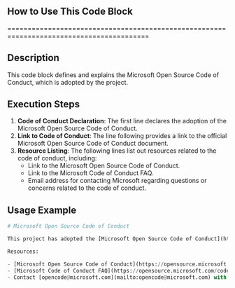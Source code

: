 ## How to Use This Code Block

=========================================================================================

**Description**
-------------------------

This code block defines and explains the Microsoft Open Source Code of Conduct, which is adopted by the project. 

**Execution Steps**
-------------------------

1. **Code of Conduct Declaration**: The first line declares the adoption of the Microsoft Open Source Code of Conduct.
2. **Link to Code of Conduct**: The line following provides a link to the official Microsoft Open Source Code of Conduct document.
3. **Resource Listing**: The following lines list out resources related to the code of conduct, including:
    - Link to the Microsoft Open Source Code of Conduct.
    - Link to the Microsoft Code of Conduct FAQ.
    - Email address for contacting Microsoft regarding questions or concerns related to the code of conduct.

**Usage Example**
-------------------------

```python
# Microsoft Open Source Code of Conduct

This project has adopted the [Microsoft Open Source Code of Conduct](https://opensource.microsoft.com/codeofconduct/).

Resources:

- [Microsoft Open Source Code of Conduct](https://opensource.microsoft.com/codeofconduct/)
- [Microsoft Code of Conduct FAQ](https://opensource.microsoft.com/codeofconduct/faq/)
- Contact [opencode@microsoft.com](mailto:opencode@microsoft.com) with questions or concerns
